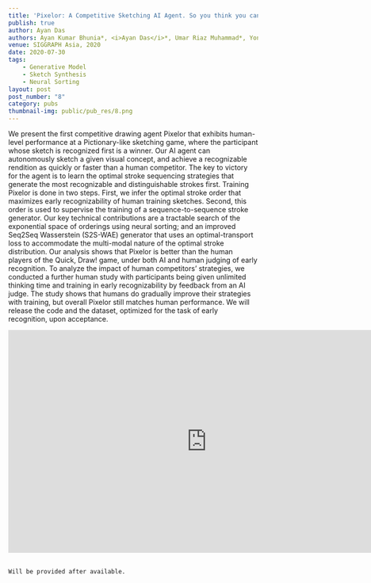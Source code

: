 ```yaml
---
title: 'Pixelor: A Competitive Sketching AI Agent. So you think you can beat me?'
publish: true
author: Ayan Das
authors: Ayan Kumar Bhunia*, <i>Ayan Das</i>*, Umar Riaz Muhammad*, Yongxin Yang, Timothy Hospedales, Tao Xiang, Yulia Gryaditskaya and Yi-Zhe Song (* Equal Contribution)
venue: SIGGRAPH Asia, 2020
date: 2020-07-30
tags:
    - Generative Model
    - Sketch Synthesis
    - Neural Sorting
layout: post
post_number: "8"
category: pubs
thumbnail-img: public/pub_res/8.png
---
```



We present the first competitive drawing agent Pixelor that exhibits human-level performance at a Pictionary-like sketching game, where the participant whose sketch is recognized first is a winner. Our AI agent can autonomously sketch a given visual concept, and achieve a recognizable rendition as quickly or faster than a human competitor. The key to victory for the agent is to learn the optimal stroke sequencing strategies that generate the most recognizable and distinguishable strokes first. Training Pixelor is done in two steps. First, we infer the optimal stroke order that maximizes early recognizability of human training sketches. Second, this order is used to supervise the training of a sequence-to-sequence stroke generator. Our key technical contributions are a tractable search of the exponential space of orderings using neural sorting; and an improved Seq2Seq Wasserstein (S2S-WAE) generator that uses an optimal-transport loss to accommodate the multi-modal nature of the optimal stroke distribution. Our analysis shows that Pixelor is better than the human players of the Quick, Draw! game, under both AI and human judging of early recognition. To analyze the impact of human competitors’ strategies, we conducted a further human study with participants being given unlimited thinking time and training in early recognizability by feedback from an AI judge. The study shows that humans do gradually improve their strategies with training, but overall Pixelor still matches human performance. We will release the code and the dataset, optimized for the task of early recognition, upon acceptance.

<center>
<iframe width="800" height="450" src="https://www.youtube-nocookie.com/embed/E_Aclms4g-w" frameborder="0" allow="accelerometer; autoplay; encrypted-media; gyroscope; picture-in-picture" allowfullscreen></iframe>
</center>
<br>

```
Will be provided after available.
```